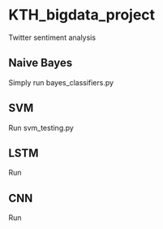 # KTH_bigdata_project
Twitter sentiment analysis

## Naive Bayes
Simply run bayes_classifiers.py

## SVM
Run svm_testing.py 

## LSTM
Run 

## CNN
Run 
